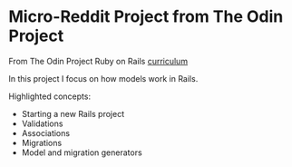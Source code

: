 # Micro-Reddit Project from The Odin Project

From The Odin Project Ruby on Rails [curriculum](https://www.theodinproject.com/lessons/building-with-active-record-ruby-on-rails)

In this project I focus on how models work in Rails.

Highlighted concepts:

- Starting a new Rails project
- Validations
- Associations
- Migrations
- Model and migration generators
